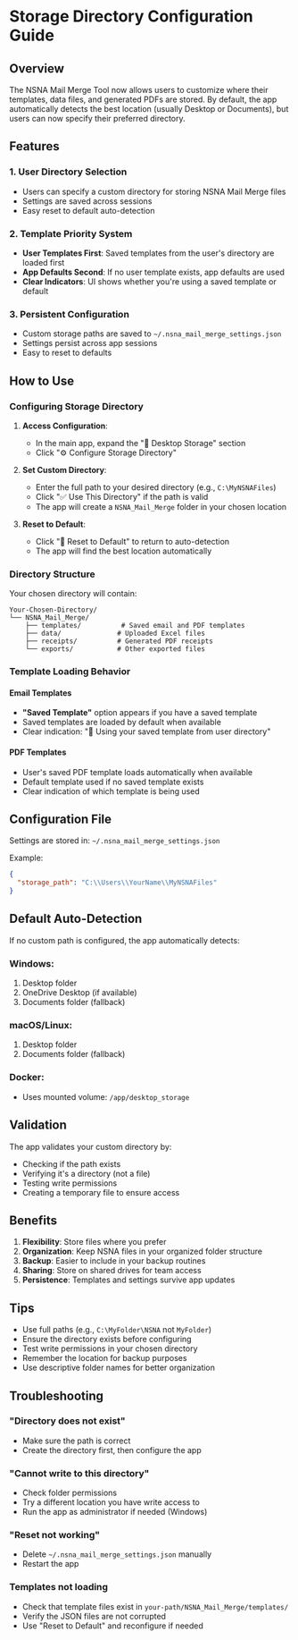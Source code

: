 # Storage Directory Configuration Guide

## Overview

The NSNA Mail Merge Tool now allows users to customize where their templates, data files, and generated PDFs are stored. By default, the app automatically detects the best location (usually Desktop or Documents), but users can now specify their preferred directory.

## Features

### 1. **User Directory Selection**
- Users can specify a custom directory for storing NSNA Mail Merge files
- Settings are saved across sessions
- Easy reset to default auto-detection

### 2. **Template Priority System**
- **User Templates First**: Saved templates from the user's directory are loaded first
- **App Defaults Second**: If no user template exists, app defaults are used
- **Clear Indicators**: UI shows whether you're using a saved template or default

### 3. **Persistent Configuration**
- Custom storage paths are saved to `~/.nsna_mail_merge_settings.json`
- Settings persist across app sessions
- Easy to reset to defaults

## How to Use

### Configuring Storage Directory

1. **Access Configuration**:
   - In the main app, expand the "📁 Desktop Storage" section
   - Click "⚙️ Configure Storage Directory"

2. **Set Custom Directory**:
   - Enter the full path to your desired directory (e.g., `C:\MyNSNAFiles`)
   - Click "✅ Use This Directory" if the path is valid
   - The app will create a `NSNA_Mail_Merge` folder in your chosen location

3. **Reset to Default**:
   - Click "🔄 Reset to Default" to return to auto-detection
   - The app will find the best location automatically

### Directory Structure

Your chosen directory will contain:
```
Your-Chosen-Directory/
└── NSNA_Mail_Merge/
    ├── templates/          # Saved email and PDF templates
    ├── data/              # Uploaded Excel files
    ├── receipts/          # Generated PDF receipts
    └── exports/           # Other exported files
```

### Template Loading Behavior

#### Email Templates
- **"Saved Template"** option appears if you have a saved template
- Saved templates are loaded by default when available
- Clear indication: "📁 Using your saved template from user directory"

#### PDF Templates
- User's saved PDF template loads automatically when available
- Default template used if no saved template exists
- Clear indication of which template is being used

## Configuration File

Settings are stored in: `~/.nsna_mail_merge_settings.json`

Example:
```json
{
  "storage_path": "C:\\Users\\YourName\\MyNSNAFiles"
}
```

## Default Auto-Detection

If no custom path is configured, the app automatically detects:

### Windows:
1. Desktop folder
2. OneDrive Desktop (if available)
3. Documents folder (fallback)

### macOS/Linux:
1. Desktop folder
2. Documents folder (fallback)

### Docker:
- Uses mounted volume: `/app/desktop_storage`

## Validation

The app validates your custom directory by:
- Checking if the path exists
- Verifying it's a directory (not a file)
- Testing write permissions
- Creating a temporary file to ensure access

## Benefits

1. **Flexibility**: Store files where you prefer
2. **Organization**: Keep NSNA files in your organized folder structure
3. **Backup**: Easier to include in your backup routines
4. **Sharing**: Store on shared drives for team access
5. **Persistence**: Templates and settings survive app updates

## Tips

- Use full paths (e.g., `C:\MyFolder\NSNA` not `MyFolder`)
- Ensure the directory exists before configuring
- Test write permissions in your chosen directory
- Remember the location for backup purposes
- Use descriptive folder names for better organization

## Troubleshooting

### "Directory does not exist"
- Make sure the path is correct
- Create the directory first, then configure the app

### "Cannot write to this directory"
- Check folder permissions
- Try a different location you have write access to
- Run the app as administrator if needed (Windows)

### "Reset not working"
- Delete `~/.nsna_mail_merge_settings.json` manually
- Restart the app

### Templates not loading
- Check that template files exist in `your-path/NSNA_Mail_Merge/templates/`
- Verify the JSON files are not corrupted
- Use "Reset to Default" and reconfigure if needed
